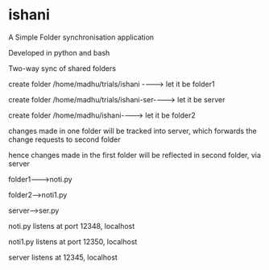 ishani
======

A Simple Folder synchronisation application

Developed in python and bash

Two-way sync of shared folders

create folder /home/madhu/trials/ishani  ----> let it be folder1

create folder /home/madhu/trials/ishani-ser----> let it be server

create folder /home/madhu/ishani----> let it be folder2

changes made in one folder will be tracked into server, which forwards the change requests to second folder

hence changes made in the first folder will be reflected in second folder, via server

folder1--->noti.py

folder2-->noti1.py

server-->ser.py

noti.py listens at port 12348, localhost

noti1.py listens at port 12350, localhost

server listens at 12345, localhost


